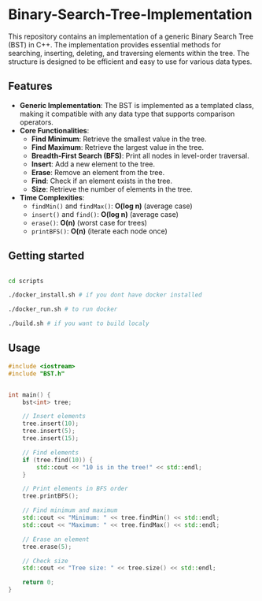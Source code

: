 # Binary-Search-Tree-Implementation

This repository contains an implementation of a generic Binary Search Tree (BST) in C++. The implementation provides essential methods for searching, inserting, deleting, and traversing elements within the tree. The structure is designed to be efficient and easy to use for various data types.

## Features

- **Generic Implementation**: The BST is implemented as a templated class, making it compatible with any data type that supports comparison operators.
- **Core Functionalities**:
  - **Find Minimum**: Retrieve the smallest value in the tree.
  - **Find Maximum**: Retrieve the largest value in the tree.
  - **Breadth-First Search (BFS)**: Print all nodes in level-order traversal.
  - **Insert**: Add a new element to the tree.
  - **Erase**: Remove an element from the tree.
  - **Find**: Check if an element exists in the tree.
  - **Size**: Retrieve the number of elements in the tree.
- **Time Complexities**:
  - `findMin()` and `findMax()`: **O(log n)** (average case)
  - `insert()` and `find()`: **O(log n)** (average case)
  - `erase()`: **O(n)** (worst case for trees)
  - `printBFS()`: **O(n)** (iterate each node once) 


## Getting started
```bash

cd scripts

./docker_install.sh # if you dont have docker installed

./docker_run.sh # to run docker

./build.sh # if you want to build localy
```

## Usage

```cpp
#include <iostream>
#include "BST.h"


int main() {
    bst<int> tree;

    // Insert elements
    tree.insert(10);
    tree.insert(5);
    tree.insert(15);

    // Find elements
    if (tree.find(10)) {
        std::cout << "10 is in the tree!" << std::endl;
    }

    // Print elements in BFS order
    tree.printBFS();

    // Find minimum and maximum
    std::cout << "Minimum: " << tree.findMin() << std::endl;
    std::cout << "Maximum: " << tree.findMax() << std::endl;

    // Erase an element
    tree.erase(5);

    // Check size
    std::cout << "Tree size: " << tree.size() << std::endl;

    return 0;
}
